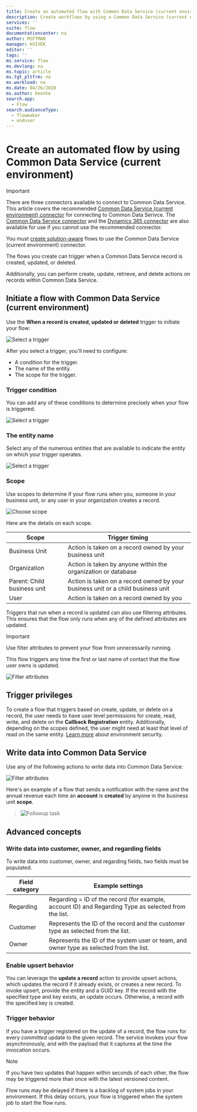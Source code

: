 ```yaml
---
title: Create an automated flow with Common Data Service (current environment) connector| Microsoft Docs
description: Create workflows by using a Common Data Service (current environment) connector and Power Automate
services: ''
suite: flow
documentationcenter: na
author: MSFTMAN
manager: KVIVEK
editor: ''
tags: ''
ms.service: flow
ms.devlang: na
ms.topic: article
ms.tgt_pltfrm: na
ms.workload: na
ms.date: 04/26/2020
ms.author: Deonhe
search.app: 
  - Flow
search.audienceType: 
  - flowmaker
  - enduser
---
```

# Create an automated flow by using Common Data Service (current environment)

>[!IMPORTANT]
>There are three connectors available to connect to Common Data Service. This article covers the recommended [Common Data Service (current environment) connector](./connection-cds.md) for connecting to Common Data Serivce. The [Common Data Service connector](./connection-cds.md) and the [Dynamics 365 connector](https://docs.microsoft.com/connectors/dynamicscrmonline/) are also available for use if you cannot use the recommended connector.


You must [create solution-aware](./overview-solution-flows.md) flows to use the Common Data Service (current environment) connector. 

The flows you create can trigger when a Common Data Service record is created, updated, or deleted.

Additionally, you can perform create, update, retrieve, and delete actions on records within Common Data Service.

## Initiate a flow with Common Data Service (current environment)

Use the **When a record is created, updated or deleted** trigger to initiate your flow:

   ![Select a trigger](./media/cds-connector-native/native-trigger.png)

After you select a trigger, you'll need to configure:

- A condition for the trigger.
- The name of the entity.
- The scope for the trigger.

### Trigger condition

You can add any of these conditions to determine precisely when your flow is triggered.

   ![Select a trigger](./media/cds-connector-native/trigger-conditions.png)

### The entity name

Select any of the numerous entities that are available to indicate the entity on which your trigger operates.

   ![Select a trigger](./media/cds-connector-native/entity-names.png)

### Scope

Use scopes to determine if your flow runs when you, someone in your business unit, or any user in your organization creates a record.

![Choose scope](./media/cds-connector-native/scopes.png)

Here are the details on each scope.

|Scope|Trigger timing|
| --- | --- |
|Business Unit|Action is taken on a record owned by your business unit|
|Organization|Action is taken by anyone within the organization or database|
|Parent: Child business unit|Action is taken on a record owned by your business unit or a child business unit|
|User|Action is taken on a record owned by you|


Triggers that run when a record is updated can also use filtering attributes. This ensures that the flow only runs when any of the defined attributes are updated.

> [!IMPORTANT]
> Use filter attributes to prevent your flow from unnecessarily running.

This flow triggers any time the first or last name of contact that the flow user owns is updated.

![Filter attributes](./media/cds-connector-native/filtering-attributes.png)

## Trigger privileges

To create a flow that triggers based on create, update, or delete on a record, the user needs to have user level permissions for create, read, write, and delete on the **Callback Registration** entity. Additionally, depending on the scopes defined, the user might need at least that level of read on the same entity.  [Learn more](https://docs.microsoft.com/power-platform/admin/database-security) about environment security.

## Write data into Common Data Service

Use any of the following actions to write data into Common Data Service:

![Filter attributes](./media/cds-connector-native/actions.png)

Here's an example of a flow that sends a notification with the name and the annual revenue each time an **account** is **created** by anyone in the business unit **scope**.

> ![Followup task](./media/cds-connector-native/example-flow.png)

## Advanced concepts

### Write data into customer, owner, and regarding fields

To write data into customer, owner, and regarding fields, two fields must be populated.

| Field category | Example settings |
| --- | --- |
| Regarding | Regarding = ID of the record (for example, account ID) and Regarding Type as selected from the list. |
| Customer | Represents the ID of the record and the customer type as selected from the list. |
| Owner | Represents the ID of the system user or team, and owner type as selected from the list. |

### Enable upsert behavior

You can leverage the **update a record** action to provide upsert actions, which updates the record if it already exists, or creates a new record. To invoke upsert, provide the entity and a GUID key. If the record with the specified type and key exists, an update occurs. Otherwise, a record with the specified key is created.

### Trigger behavior

If you have a trigger registered on the update of a record, the flow runs for every *committed* update to the given record. The service invokes your flow asynchronously, and with the payload that it captures at the time the invocation occurs.

> [!NOTE]
> If you have two updates that happen within seconds of each other, the flow may be triggered more than once with the latest versioned content.

Flow runs may be delayed if there is a backlog of system jobs in your environment. If this delay occurs, your flow is triggered when the system job to start the flow runs.



